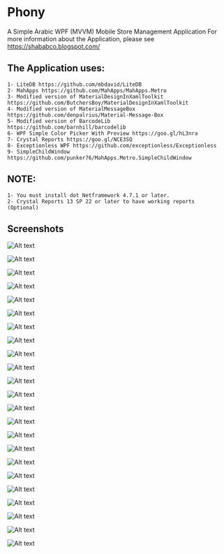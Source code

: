 # Phony
A Simple Arabic WPF (MVVM) Mobile Store Management Application
For more information about the Application, please see 
https://shababco.blogspot.com/ 

## The Application uses:
	1- LiteDB https://github.com/mbdavid/LiteDB
	2- MahApps https://github.com/MahApps/MahApps.Metro
	3- Modified version of MaterialDesignInXamlToolkit https://github.com/ButchersBoy/MaterialDesignInXamlToolkit
	4- Modified version of MaterialMessageBox https://github.com/denpalrius/Material-Message-Box
	5- Modified version of BarcodeLib https://github.com/barnhill/barcodelib
	6- WPF Simple Color Picker With Preview https://goo.gl/hL3nra
	7- Crystal Reports https://goo.gl/NCE3SQ
	8- Exceptionless WPF https://github.com/exceptionless/Exceptionless
	9- SimpleChildWindow https://github.com/punker76/MahApps.Metro.SimpleChildWindow


## NOTE:
	1- You must install dot Netframework 4.7.1 or later.
	2- Crystal Reports 13 SP 22 or later to have working reports (Optional)

## Screenshots

![Alt text](Images/Capture01.PNG "Login Window")

![Alt text](Images/Capture02.PNG "UI Settings")

![Alt text](Images/Capture03.PNG "Database Settings")

![Alt text](Images/Capture04.PNG "Move From SQLServer Version Settings")

![Alt text](Images/Capture05.PNG "Move From SQLServer Version Advance Settings")

![Alt text](Images/Capture06.PNG "Login Window with data")

![Alt text](Images/Capture07.PNG "Normal Main Window")

![Alt text](Images/Capture08.PNG "Scrolled Normal Main Window")

![Alt text](Images/Capture09.PNG "Maximized Main Window")

![Alt text](Images/Capture10.PNG "Items Window with 5000+ item")

![Alt text](Images/Capture11.PNG "Items Window with Add New Item Flyout panel opened 1")

![Alt text](Images/Capture12.PNG "Items Window with Add New Item Flyout panel opened 2")

![Alt text](Images/Capture13.PNG "Sales Bills ")

![Alt text](Images/Capture14.PNG "Add item to a sale bill")

![Alt text](Images/Capture15.PNG "Sales bill with total discounts etc")

![Alt text](Images/Capture16.PNG "A4 Sales Bill with item")

![Alt text](Images/Capture17.PNG "A4 Sales Bill with service")

![Alt text](Images/Capture18.PNG "A8 Sales Bill with item")

![Alt text](Images/Capture19.PNG "A8 Sales Bill with service")

![Alt text](Images/Capture21.PNG "Dark Login Window with different Accent and primary colors")

![Alt text](Images/Capture22.PNG "Main Window with different Accent and primary colors")

![Alt text](Images/Capture23.PNG "Main Window with different Accent and primary colors with edit current user")

![Alt text](Images/Capture24.PNG "Barcode Encoder")